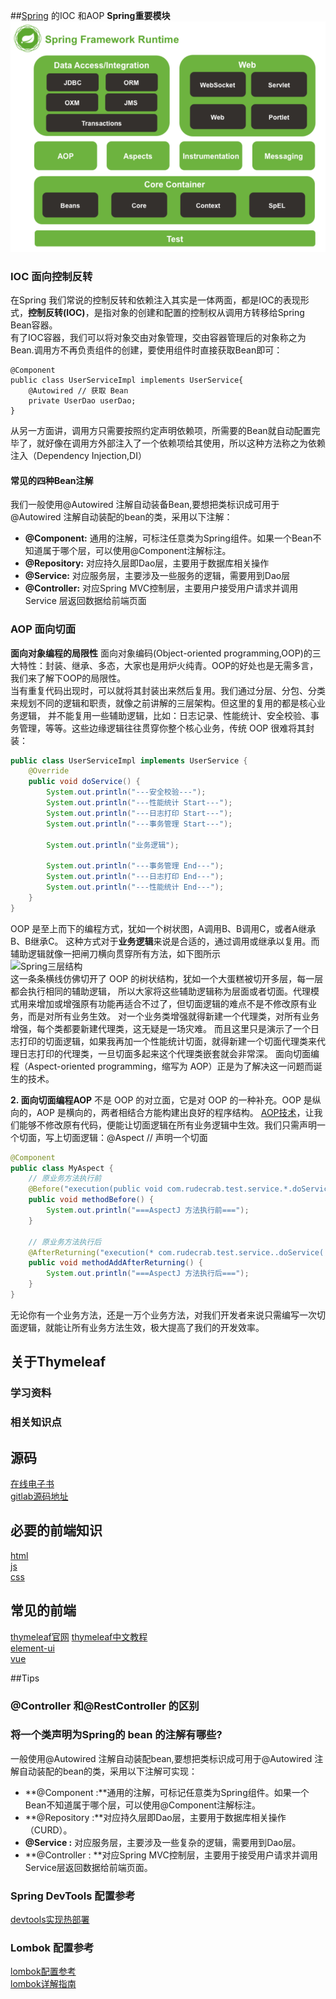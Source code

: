 
##[Spring](https://spring.io/) 的IOC 和AOP
**Spring重要模块**  
![Spring组件](Spring组件.png)
### IOC 面向控制反转
在Spring 我们常说的控制反转和依赖注入其实是一体两面，都是IOC的表现形式，**控制反转(IOC)**，是指对象的创建和配置的控制权从调用方转移给Spring Bean容器。  
有了IOC容器，我们可以将对象交由对象管理，交由容器管理后的对象称之为Bean.调用方不再负责组件的创建，要使用组件时直接获取Bean即可：
```
@Component
public class UserServiceImpl implements UserService{
    @Autowired // 获取 Bean
    private UserDao userDao;
}
```
从另一方面讲，调用方只需要按照约定声明依赖项，所需要的Bean就自动配置完毕了，就好像在调用方外部注入了一个依赖项给其使用，所以这种方法称之为依赖注入（Dependency Injection,DI）
#### 常见的四种Bean注解
我们一般使用@Autowired 注解自动装备Bean,要想把类标识成可用于@Autowired 注解自动装配的bean的类，采用以下注解：
- **@Component:** 通用的注解，可标注任意类为Spring组件。如果一个Bean不知道属于哪个层，可以使用@Component注解标注。
- **@Repository:** 对应持久层即Dao层，主要用于数据库相关操作
- **@Service:** 对应服务层，主要涉及一些服务的逻辑，需要用到Dao层
- **@Controller:** 对应Spring MVC控制层，主要用户接受用户请求并调用Service 层返回数据给前端页面

### AOP 面向切面
**面向对象编程的局限性**
面向对象编码(Object-oriented programming,OOP)的三大特性：封装、继承、多态，大家也是用炉火纯青。OOP的好处也是无需多言，我们来了解下OOP的局限性。  
 当有重复代码出现时，可以就将其封装出来然后复用。我们通过分层、分包、分类来规划不同的逻辑和职责，就像之前讲解的三层架构。但这里的复用的都是核心业务逻辑，
 并不能复用一些辅助逻辑，比如：日志记录、性能统计、安全校验、事务管理，等等。这些边缘逻辑往往贯穿你整个核心业务，传统 OOP 很难将其封装：
```java
public class UserServiceImpl implements UserService {
    @Override
    public void doService() {
        System.out.println("---安全校验---");
        System.out.println("---性能统计 Start---");
        System.out.println("---日志打印 Start---");
        System.out.println("---事务管理 Start---");

        System.out.println("业务逻辑");

        System.out.println("---事务管理 End---");
        System.out.println("---日志打印 End---");
        System.out.println("---性能统计 End---");
    }
}
```
 OOP 是至上而下的编程方式，犹如一个树状图，A调用B、B调用C，或者A继承B、B继承C。
 这种方式对于**业务逻辑**来说是合适的，通过调用或继承以复用。而辅助逻辑就像一把闸刀横向贯穿所有方法，如下图所示  
 ![Spring三层结构](Spring三层结构.jpg)  
 这一条条横线仿佛切开了 OOP 的树状结构，犹如一个大蛋糕被切开多层，每一层都会执行相同的辅助逻辑，
 所以大家将这些辅助逻辑称为层面或者切面。代理模式用来增加或增强原有功能再适合不过了，但切面逻辑的难点不是不修改原有业务，而是对所有业务生效。
 对一个业务类增强就得新建一个代理类，对所有业务增强，每个类都要新建代理类，这无疑是一场灾难。
 而且这里只是演示了一个日志打印的切面逻辑，如果我再加一个性能统计切面，就得新建一个切面代理类来代理日志打印的代理类，一旦切面多起来这个代理类嵌套就会非常深。
 面向切面编程（Aspect-oriented programming，缩写为 AOP）正是为了解决这一问题而诞生的技术。
 
 **2. 面向切面编程AOP** 
 不是 OOP 的对立面，它是对 OOP 的一种补充。OOP 是纵向的，AOP 是横向的，两者相结合方能构建出良好的程序结构。
 [AOP技术](https://blog.csdn.net/yhl_jxy/article/details/78815636)，让我们能够不修改原有代码，便能让切面逻辑在所有业务逻辑中生效。我们只需声明一个切面，写上切面逻辑：@Aspect // 声明一个切面
 ```java
 @Component
 public class MyAspect {
     // 原业务方法执行前
     @Before("execution(public void com.rudecrab.test.service.*.doService())")
     public void methodBefore() {
         System.out.println("===AspectJ 方法执行前===");
     }
 
     // 原业务方法执行后
     @AfterReturning("execution(* com.rudecrab.test.service..doService(..))")
     public void methodAddAfterReturning() {
         System.out.println("===AspectJ 方法执行后===");
     }
 }
 ```
 无论你有一个业务方法，还是一万个业务方法，对我们开发者来说只需编写一次切面逻辑，就能让所有业务方法生效，极大提高了我们的开发效率。
## 关于Thymeleaf
### 学习资料
### 相关知识点






## 源码
[在线电子书](https://potoyang.gitbook.io/spring-in-action-v5/)  
[gitlab源码地址](https://github.com/levinzhang1981/spring-in-action-5-samples)

## 必要的前端知识
[html](https://www.runoob.com/html/html-tutorial.html)  
[js](https://www.runoob.com/js/js-tutorial.html)  
[css](https://www.runoob.com/css/css-tutorial.html)  

## 常见的前端
[thymeleaf官网](https://www.thymeleaf.org/documentation.html)
[thymeleaf中文教程](https://www.docs4dev.com/docs/zh/thymeleaf/3.0/reference/using_thymeleaf.html#introducing-thymeleaf)  
[element-ui](https://element.eleme.cn/#/zh-CN)  
[vue](https://cn.vuejs.org/v2/guide/team.html)

##Tips
### @Controller 和@RestController 的区别
### 将⼀个类声明为Spring的 bean 的注解有哪些?
一般使用@Autowired 注解自动装配bean,要想把类标识成可用于@Autowired 注解自动装配的bean的类，采用以下注解可实现：
- **@Component :**通用的注解，可标记任意类为Spring组件。如果一个Bean不知道属于哪个层，可以使用@Component注解标注。
- **@Repository :**对应持久层即Dao层，主要用于数据库相关操作（CURD）。
- **@Service :** 对应服务层，主要涉及一些复杂的逻辑，需要用到Dao层。
- **@Controller : **对应Spring MVC控制层，主要用于接受用户请求并调用Service层返回数据给前端页面。

### Spring DevTools 配置参考
[devtools实现热部署](https://www.cnblogs.com/lspz/p/6832358.html)

### Lombok 配置参考
[lombok配置参考](https://blog.csdn.net/zhglance/article/details/54931430)  
[lombok详解指南](https://mp.weixin.qq.com/s/R-OplNkv6cfXmSn--VuH3w)
